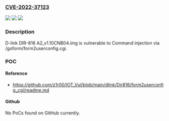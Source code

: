 ### [CVE-2022-37123](https://cve.mitre.org/cgi-bin/cvename.cgi?name=CVE-2022-37123)
![](https://img.shields.io/static/v1?label=Product&message=n%2Fa&color=blue)
![](https://img.shields.io/static/v1?label=Version&message=n%2Fa&color=blue)
![](https://img.shields.io/static/v1?label=Vulnerability&message=n%2Fa&color=brighgreen)

### Description

D-link DIR-816 A2_v1.10CNB04.img is vulnerable to Command injection via /goform/form2userconfig.cgi.

### POC

#### Reference
- https://github.com/z1r00/IOT_Vul/blob/main/dlink/Dir816/form2userconfig_cgi/readme.md

#### Github
No PoCs found on GitHub currently.

